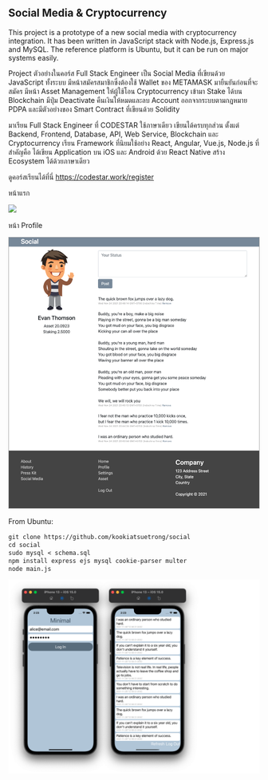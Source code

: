 ## Social Media & Cryptocurrency

This project is a prototype of a new social media
with cryptocurrency integration. It has been
written in JavaScript stack with Node.js, Express.js
and MySQL. The reference platform is Ubuntu, but
it can be run on major systems easily.

Project ตัวอย่างในคอร์ส Full Stack Engineer เป็น Social Media 
ที่เขียนด้วย JavaScript ทั้งระบบ 
มีหน้าสมัครสมาชิกซึ่งต้องใช้ Wallet ของ METAMASK มายืนยันก่อนที่จะสมัคร 
มีหน้า Asset Management ให้ผู้ใช้โอน Cryptocurrency เข้ามา Stake ได้บน Blockchain 
มีปุ่ม Deactivate คืนเงินให้หมดและลบ Account ออกจากระบบตามกฎหมาย PDPA 
และมีตัวอย่างของ Smart Contract ที่เขียนด้วย Solidity

มาเรียน Full Stack Engineer ที่ CODESTAR ใช้ภาษาเดียว เขียนได้ครบทุกส่วน 
ตั้งแต่ Backend, Frontend, Database, API, Web Service, Blockchain 
และ Cryptocurrency 
เรียน Framework ที่นิยมใช้อย่าง React, Angular, Vue.js, Node.js ที่สำคัญคือ 
ได้เขียน Application บน iOS และ Android ด้วย React Native สร้าง 
Ecosystem ได้ด้วยภาษาเดียว

ดูคอร์สเรียนได้ที่นี่ https://codestar.work/register

หน้าแรก

![](cover.png)

หน้า Profile

![](screen.png)

From Ubuntu:
```
git clone https://github.com/kookiatsuetrong/social
cd social
sudo mysql < schema.sql
npm install express ejs mysql cookie-parser multer
node main.js
```
![](app.png)